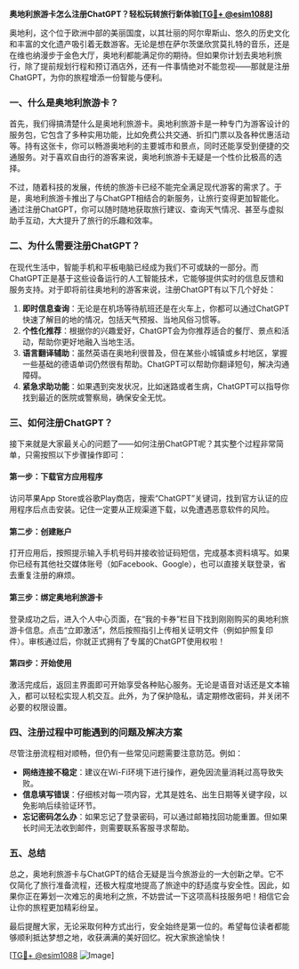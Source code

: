 **奥地利旅游卡怎么注册ChatGPT？轻松玩转旅行新体验[[TG💪+ @esim1088](https://t.me/s/esim1088)]**

奥地利，这个位于欧洲中部的美丽国度，以其壮丽的阿尔卑斯山、悠久的历史文化和丰富的文化遗产吸引着无数游客。无论是想在萨尔茨堡欣赏莫扎特的音乐，还是在维也纳漫步于金色大厅，奥地利都能满足你的期待。但如果你计划去奥地利旅行，除了提前规划行程和预订酒店外，还有一件事情绝对不能忽视——那就是注册ChatGPT，为你的旅程增添一份智能与便利。

### 一、什么是奥地利旅游卡？

首先，我们得搞清楚什么是奥地利旅游卡。奥地利旅游卡是一种专门为游客设计的服务包，它包含了多种实用功能，比如免费公共交通、折扣门票以及各种优惠活动等。持有这张卡，你可以畅游奥地利的主要城市和景点，同时还能享受到便捷的交通服务。对于喜欢自由行的游客来说，奥地利旅游卡无疑是一个性价比极高的选择。

不过，随着科技的发展，传统的旅游卡已经不能完全满足现代游客的需求了。于是，奥地利旅游卡推出了与ChatGPT相结合的新服务，让旅行变得更加智能化。通过注册ChatGPT，你可以随时随地获取旅行建议、查询天气情况、甚至与虚拟助手互动，大大提升了旅行的乐趣和效率。

### 二、为什么需要注册ChatGPT？

在现代生活中，智能手机和平板电脑已经成为我们不可或缺的一部分。而ChatGPT正是基于这些设备运行的人工智能技术，它能够提供实时的信息反馈和服务支持。对于即将前往奥地利的游客来说，注册ChatGPT有以下几个好处：

1. **即时信息查询**：无论是在机场等待航班还是在火车上，你都可以通过ChatGPT快速了解目的地的情况，包括天气预报、当地风俗习惯等。
2. **个性化推荐**：根据你的兴趣爱好，ChatGPT会为你推荐适合的餐厅、景点和活动，帮助你更好地融入当地生活。
3. **语言翻译辅助**：虽然英语在奥地利很普及，但在某些小城镇或乡村地区，掌握一些基础的德语单词仍然很有帮助。ChatGPT可以帮助你翻译短句，解决沟通障碍。
4. **紧急求助功能**：如果遇到突发状况，比如迷路或者生病，ChatGPT可以指导你找到最近的医院或警察局，确保安全无忧。

### 三、如何注册ChatGPT？

接下来就是大家最关心的问题了——如何注册ChatGPT呢？其实整个过程非常简单，只需按照以下步骤操作即可：

#### 第一步：下载官方应用程序
访问苹果App Store或谷歌Play商店，搜索“ChatGPT”关键词，找到官方认证的应用程序后点击安装。记住一定要从正规渠道下载，以免遭遇恶意软件的风险。

#### 第二步：创建账户
打开应用后，按照提示输入手机号码并接收验证码短信，完成基本资料填写。如果你已经有其他社交媒体账号（如Facebook、Google），也可以直接关联登录，省去重复注册的麻烦。

#### 第三步：绑定奥地利旅游卡
登录成功之后，进入个人中心页面，在“我的卡券”栏目下找到刚刚购买的奥地利旅游卡信息。点击“立即激活”，然后按照指引上传相关证明文件（例如护照复印件）。审核通过后，你就正式拥有了专属的ChatGPT使用权啦！

#### 第四步：开始使用
激活完成后，返回主界面即可开始享受各种贴心服务。无论是语音对话还是文本输入，都可以轻松实现人机交互。此外，为了保护隐私，请定期修改密码，并关闭不必要的权限设置。

### 四、注册过程中可能遇到的问题及解决方案

尽管注册流程相对顺畅，但仍有一些常见问题需要注意防范。例如：

- **网络连接不稳定**：建议在Wi-Fi环境下进行操作，避免因流量消耗过高导致失败。
- **信息填写错误**：仔细核对每一项内容，尤其是姓名、出生日期等关键字段，以免影响后续验证环节。
- **忘记密码怎么办**：如果忘记了登录密码，可以通过邮箱找回功能重置。但如果长时间无法收到邮件，则需要联系客服寻求帮助。

### 五、总结

总之，奥地利旅游卡与ChatGPT的结合无疑是当今旅游业的一大创新之举。它不仅简化了旅行准备流程，还极大程度地提高了旅途中的舒适度与安全性。因此，如果你正在筹划一次难忘的奥地利之旅，不妨尝试一下这项高科技服务吧！相信它会让你的旅程更加精彩纷呈。

最后提醒大家，无论采取何种方式出行，安全始终是第一位的。希望每位读者都能够顺利抵达梦想之地，收获满满的美好回忆。祝大家旅途愉快！

[[TG💪+ @esim1088](https://t.me/s/esim1088) ![Image](https://i.postimg.cc/4NQfJmqS/Snipaste-2025-05-13-00-14-12.png)]